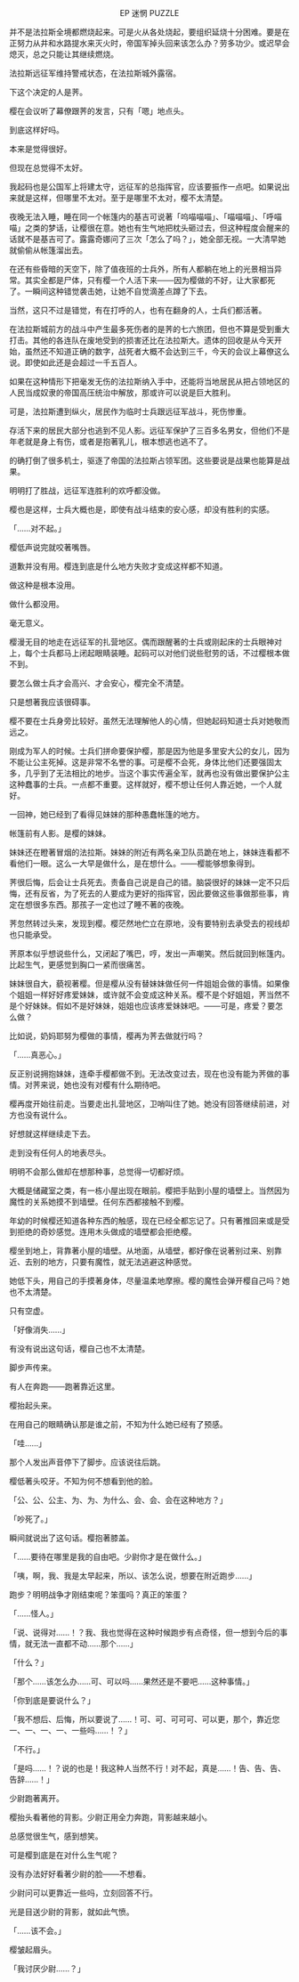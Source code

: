 <p align="center">EP 迷惘 PUZZLE</p>

并不是法拉斯全境都燃烧起来。可是火从各处烧起，要组织延烧十分困难。要是在正努力从井和水路提水来灭火时，帝国军掉头回来该怎么办？劳多功少。或迟早会熄灭，总之只能让其继续燃烧。

法拉斯远征军维持警戒状态，在法拉斯城外露宿。

下这个决定的人是荠。

樱在会议听了幕僚跟荠的发言，只有「嗯」地点头。

到底这样好吗。

本来是觉得很好。

但现在总觉得不太好。

我起码也是公国军上将建太守，远征军的总指挥官，应该要振作一点吧。如果说出来就是这样，但哪里不太对。至于是哪里不太对，樱不太清楚。

夜晚无法入睡，睡在同一个帐篷内的基吉可说著「呜喵喵喵」、「喵喵喵」、「呼喵喵」之类的梦话，让樱很在意。她也有生气地把枕头砸过去，但这种程度会醒来的话就不是基吉可了。露露奇娜问了三次「怎么了吗？」，她全部无视。一大清早她就偷偷从帐篷溜出去。

在还有些昏暗的天空下，除了值夜班的士兵外，所有人都躺在地上的光景相当异常。其实全都是尸体，只有樱一个人活下来───因为樱做的不好，让大家都死了。一瞬间这种错觉袭击她，让她不自觉滴差点蹲了下去。

当然，这只不过是错觉，有在打呼的人，也有在翻身的人，士兵们都活著。

在法拉斯城前方的战斗中产生最多死伤者的是荠的七六旅团，但也不算是受到重大打击。其他的各连队在废地受到的损害还比在法拉斯大。遗体的回收是从今天开始，虽然还不知道正确的数字，战死者大概不会达到三千，今天的会议上幕僚这么说。即使如此还是会超过一千五百人。

如果在这种情形下把毫发无伤的法拉斯纳入手中，还能将当地居民从把占领地区的人民当成奴隶的帝国高压统治中解放，那或许可以说是巨大胜利。

可是，法拉斯遭到纵火，居民作为临时士兵跟远征军战斗，死伤惨重。

存活下来的居民大部分也逃到不见人影。远征军保护了三百多名男女，但他们不是年老就是身上有伤，或者是抱著乳儿，根本想逃也逃不了。

的确打倒了很多机士，驱逐了帝国的法拉斯占领军团。这些要说是战果也能算是战果。

明明打了胜战，远征军连胜利的欢呼都没做。

樱也是这样，士兵大概也是，即使有战斗结束的安心感，却没有胜利的实感。

「……对不起。」

樱低声说完就咬著嘴唇。

道歉并没有用。樱连到底是什么地方失败才变成这样都不知道。

做这种是根本没用。

做什么都没用。

毫无意义。

樱漫无目的地走在远征军的扎营地区。偶而跟醒著的士兵或刚起床的士兵眼神对上，每个士兵都马上闭起眼睛装睡。起码可以对他们说些慰劳的话，不过樱根本做不到。

要怎么做士兵才会高兴、才会安心，樱完全不清楚。

只是想著我应该很碍事。

樱不要在士兵身旁比较好。虽然无法理解他人的心情，但她起码知道士兵对她敬而远之。

刚成为军人的时候。士兵们拼命要保护樱，那是因为他是多里安大公的女儿，因为不能让公主死掉。这是非常不名誉的事。可是樱不会死，身体比他们还要强固太多，几乎到了无法相比的地步。当这个事实传遍全军，就再也没有做出要保护公主这种蠢事的士兵。一点都不重要。这样就好，樱不想让任何人靠近她，一个人就好。

一回神，她已经到了看得见妹妹的那种愚蠢帐篷的地方。

帐篷前有人影。是樱的妹妹。

妹妹还在瞪著冒烟的法拉斯。妹妹的附近有两名亲卫队员跪在地上，妹妹连看都不看他们一眼。这么一大早是做什么，是在想什么。───樱能够想象得到。

荠很后悔，后会让士兵死去。责备自己说是自己的错。脑袋很好的妹妹一定不只后悔，还有反省，为了死去的人要成为更好的指挥官，因此要做这些事做那些事，肯定在想很多东西。那孩子一定也过了睡不著的夜晚。

荠忽然转过头来，发现到樱。樱茫然地伫立在原地，没有要特别去承受去的视线却也只能承受。

荠原本似乎想说些什么，又闭起了嘴巴，哼，发出一声嘲笑。然后就回到帐篷内。比起生气，更感觉到胸口一紧而很痛苦。

妹妹很自大，藐视著樱。但是樱从没有替妹妹做任何一件姐姐会做的事情。如果像个姐姐一样好好疼爱妹妹，或许就不会变成这种关系。樱不是个好姐姐，荠当然不是个好妹妹。假如不是好妹妹，姐姐也应该疼爱妹妹吧。───可是，疼爱？要怎么做？

比如说，奶妈耶努为樱做的事情，樱再为荠去做就行吗？

「……真恶心。」

反正别说拥抱妹妹，连牵手樱都做不到。无法改变过去，现在也没有能为荠做的事情。对荠来说，她也没有对樱有什么期待吧。

樱再度开始往前走。当要走出扎营地区，卫哨叫住了她。她没有回答继续前进，对方也没有说什么。

好想就这样继续走下去。

走到没有任何人的地表尽头。

明明不会那么做却在想那种事，总觉得一切都好烦。

大概是储藏室之类，有一栋小屋出现在眼前。樱把手贴到小屋的墙壁上。当然因为魔性的关系她摸不到墙壁。任何东西都接触不到樱。

年幼的时候樱还知道各种东西的触感，现在已经全都忘记了。只有著推回来或是受到拒绝的奇妙感觉。连用木头做成的墙壁都会拒绝樱。

樱坐到地上，背靠著小屋的墙壁。从地面，从墙壁，都好像在说著别过来、别靠近、去别的地方，只要有魔性，就无法逃避这种感觉。

她低下头，用自己的手摸著身体，尽量温柔地摩擦。樱的魔性会弹开樱自己吗？她也不太清楚。

只有空虚。

「好像消失……」

有没有说出这句话，樱自己也不太清楚。

脚步声传来。

有人在奔跑───跑著靠近这里。

樱抬起头来。

在用自己的眼睛确认那是谁之前，不知为什么她已经有了预感。

「哇……」

那个人发出声音停下了脚步。应该说往后跳。

樱低著头咬牙。不知为何不想看到他的脸。

「公、公、公主、为、为、为什么、会、会、会在这种地方？」

「吵死了。」

瞬间就说出了这句话。樱抱著膝盖。

「……要待在哪里是我的自由吧。少尉你才是在做什么。」

「咦，啊，我、我是太早起来，所以、该怎么说，想要在附近跑步……」

跑步？明明战争才刚结束呢？笨蛋吗？真正的笨蛋？

「……怪人。」

「说、说得对……！？我、我也觉得在这种时候跑步有点奇怪，但一想到今后的事情，就无法一直都不动……那个……」

「什么？」

「那个……该怎么办……可、可以吗……果然还是不要吧……这种事情。」

「你到底是要说什么？」

「我不想后、后悔，所以要说了……！可、可、可可可、可以更，那个，靠近您一、一、一、一、一些吗……！？」

「不行。」

「是吗……！？说的也是！我这种人当然不行！对不起，真是……！告、告、告、告辞……！」

少尉跑著离开。

樱抬头看著他的背影。少尉正用全力奔跑，背影越来越小。

总感觉很生气，感到想笑。

可是樱到底是在对什么生气呢？

没有办法好好看著少尉的脸───不想看。

少尉问可以更靠近一些吗，立刻回答不行。

光是目送少尉的背影，就如此气愤。

「……该不会。」

樱皱起眉头。

「我讨厌少尉……？」

